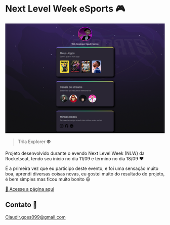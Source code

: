# Next Level Week eSports 🎮

![preview](.github/screenshot.png)

> Trila Explorer 👽

Projeto desenvolvido durante o evendo Next Level Week (NLW) da Rocketseat, tendo seu inicío no dia 11/09 e término no dia 18/09 ❤

É a primeira vez que eu participo deste evento, e foi uma sensação muito boa, aprendi diversas coisas novas, eu gostei muito do resultado do projeto, é bem simples mas ficou muito bonito 😃

[🎈 Acesse a página aqui](https://terrork1ng.github.io/NLW-eSports/)

## Contato 📧

Claudir.goes099@gmail.com
